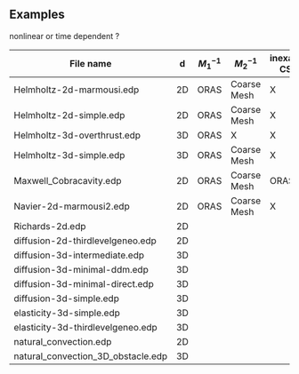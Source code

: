 ## Examples

nonlinear or time dependent ?

| File name                          | d   | $M^{-1}_1$ | $M^{-1}_2$  | inexact CS |
| ---------------------------------- | --- | ---------- | ----------- | ---------- |
| Helmholtz-2d-marmousi.edp          | 2D  | ORAS       | Coarse Mesh | X          |
| Helmholtz-2d-simple.edp            | 2D  | ORAS       | Coarse Mesh | X          |
| Helmholtz-3d-overthrust.edp        | 3D  | ORAS       | X           | X          |
| Helmholtz-3d-simple.edp            | 3D  | ORAS       | Coarse Mesh | X          |
| Maxwell_Cobracavity.edp            | 2D  | ORAS       | Coarse Mesh | ORAS       |
| Navier-2d-marmousi2.edp            | 2D  | ORAS       | Coarse Mesh | X          |
| Richards-2d.edp                    | 2D  |            |             |            |
| diffusion-2d-thirdlevelgeneo.edp   | 2D  |            |             |            |
| diffusion-3d-intermediate.edp      | 3D  |            |             |            |
| diffusion-3d-minimal-ddm.edp       | 3D  |            |             |            |
| diffusion-3d-minimal-direct.edp    | 3D  |            |             |            |
| diffusion-3d-simple.edp            | 3D  |            |             |            |
| elasticity-3d-simple.edp           | 3D  |            |             |            |
| elasticity-3d-thirdlevelgeneo.edp  | 3D  |            |             |            |
| natural_convection.edp             | 2D  |            |             |            |
| natural_convection_3D_obstacle.edp | 3D  |            |             |            |


